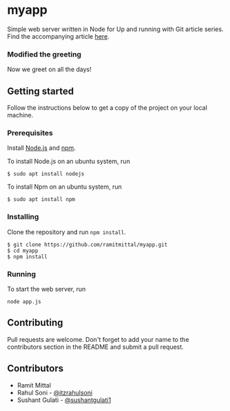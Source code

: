 # myapp
Simple web server written in Node for Up and running with Git article series. Find the accompanying article [here](https://www.attosol.com/getting-started-with-git-part-1/).

### Modified the greeting
Now we greet on all the days!


## Getting started
Follow the instructions below to get a copy of the project on your local machine.  
### Prerequisites   
Install [Node.js]() and [npm](https://www.npmjs.com/get-npm).

To install Node.js on an ubuntu system, run  
```
$ sudo apt install nodejs
```

To install Npm on an ubuntu system, run  
```
$ sudo apt install npm
```

### Installing
Clone the repository and run `npm install`.  
```
$ git clone https://github.com/ramitmittal/myapp.git
$ cd myapp
$ npm install
```

### Running
To start the web server, run  
```
node app.js  
```


## Contributing
Pull requests are welcome. Don't forget to add your name to the contributors section in the README and submit a pull request. 


## Contributors
* Ramit Mittal
* Rahul Soni - [@itzrahulsoni](https://github.com/itzrahulsoni)
* Sushant Gulati - [@sushantgulati1](https://github.com/sushantgulati1)
